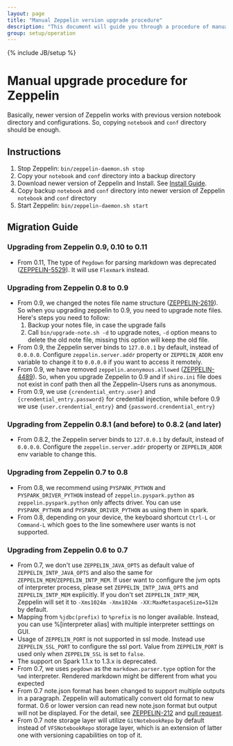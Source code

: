 ```yaml
---
layout: page
title: "Manual Zeppelin version upgrade procedure"
description: "This document will guide you through a procedure of manual upgrade your Apache Zeppelin instance to a newer version. Apache Zeppelin keeps backward compatibility for the notebook file format."
group: setup/operation 
---
```

<!--
Licensed under the Apache License, Version 2.0 (the "License");
you may not use this file except in compliance with the License.
You may obtain a copy of the License at

http://www.apache.org/licenses/LICENSE-2.0

Unless required by applicable law or agreed to in writing, software
distributed under the License is distributed on an "AS IS" BASIS,
WITHOUT WARRANTIES OR CONDITIONS OF ANY KIND, either express or implied.
See the License for the specific language governing permissions and
limitations under the License.
-->
{% include JB/setup %}

# Manual upgrade procedure for Zeppelin

<div id="toc"></div>

Basically, newer version of Zeppelin works with previous version notebook directory and configurations.
So, copying `notebook` and `conf` directory should be enough.

## Instructions
1. Stop Zeppelin: `bin/zeppelin-daemon.sh stop`
2. Copy your `notebook` and `conf` directory into a backup directory
3. Download newer version of Zeppelin and Install. See [Install Guide](../../quickstart/install.html#install).
4. Copy backup `notebook` and `conf` directory into newer version of Zeppelin `notebook` and `conf` directory
5. Start Zeppelin:  `bin/zeppelin-daemon.sh start`

## Migration Guide

### Upgrading from Zeppelin 0.9, 0.10 to 0.11
 - From 0.11, The type of `Pegdown` for parsing markdown was deprecated ([ZEPPELIN-5529](https://issues.apache.org/jira/browse/ZEPPELIN-2619)). It will use `Flexmark` instead.

### Upgrading from Zeppelin 0.8 to 0.9

 - From 0.9, we changed the notes file name structure ([ZEPPELIN-2619](https://issues.apache.org/jira/browse/ZEPPELIN-2619)). So when you upgrading zeppelin to 0.9, you need to upgrade note files. Here's steps you need to follow:
   1. Backup your notes file, in case the upgrade fails
   2. Call `bin/upgrade-note.sh -d` to upgrade notes, `-d` option means to delete the old note file, missing this option will keep the old file.
 - From 0.9, the Zeppelin server binds to `127.0.0.1` by default, instead of `0.0.0.0`. Configure `zeppelin.server.addr` property or `ZEPPELIN_ADDR` env variable to change it to `0.0.0.0` if you want to access it remotely.
 - From 0.9, we have removed `zeppelin.anonymous.allowed` ([ZEPPELIN-4489](https://issues.apache.org/jira/browse/ZEPPELIN-4489)). So, when you upgrade Zeppelin to 0.9 and if `shiro.ini` file does not exist in conf path then all the Zeppelin-Users runs as anonymous.
 - From 0.9, we use `{crendential_entry.user}` and `{crendential_entry.password}` for credential injection, while before 0.9 we use `{user.crendential_entry}` and `{password.crendential_entry}`
 
### Upgrading from Zeppelin 0.8.1 (and before) to 0.8.2 (and later)
 - From 0.8.2, the Zeppelin server binds to `127.0.0.1` by default, instead of `0.0.0.0`. Configure the `zeppelin.server.addr` property or `ZEPPELIN_ADDR` env variable to change this.

### Upgrading from Zeppelin 0.7 to 0.8

 - From 0.8, we recommend using `PYSPARK_PYTHON` and `PYSPARK_DRIVER_PYTHON` instead of `zeppelin.pyspark.python` as `zeppelin.pyspark.python` only affects driver. You can use `PYSPARK_PYTHON` and `PYSPARK_DRIVER_PYTHON` as using them in spark.
 - From 0.8, depending on your device, the keyboard shortcut `Ctrl-L` or `Command-L` which goes to the line somewhere user wants is not supported. 

### Upgrading from Zeppelin 0.6 to 0.7

 - From 0.7, we don't use `ZEPPELIN_JAVA_OPTS` as default value of `ZEPPELIN_INTP_JAVA_OPTS` and also the same for `ZEPPELIN_MEM`/`ZEPPELIN_INTP_MEM`. If user want to configure the jvm opts of interpreter process, please set `ZEPPELIN_INTP_JAVA_OPTS` and `ZEPPELIN_INTP_MEM` explicitly. If you don't set `ZEPPELIN_INTP_MEM`, Zeppelin will set it to `-Xms1024m -Xmx1024m -XX:MaxMetaspaceSize=512m` by default.
 - Mapping from `%jdbc(prefix)` to `%prefix` is no longer available. Instead, you can use %[interpreter alias] with multiple interpreter setttings on GUI.
 - Usage of `ZEPPELIN_PORT` is not supported in ssl mode. Instead use `ZEPPELIN_SSL_PORT` to configure the ssl port. Value from `ZEPPELIN_PORT` is used only when `ZEPPELIN_SSL` is set to `false`.
 - The support on Spark 1.1.x to 1.3.x is deprecated.
 - From 0.7, we uses `pegdown` as the `markdown.parser.type` option for the `%md` interpreter. Rendered markdown might be different from what you expected
 - From 0.7 note.json format has been changed to support multiple outputs in a paragraph. Zeppelin will automatically convert old format to new format. 0.6 or lower version can read new note.json format but output will not be displayed. For the detail, see [ZEPPELIN-212](http://issues.apache.org/jira/browse/ZEPPELIN-212) and [pull request](https://github.com/apache/zeppelin/pull/1658).
 - From 0.7 note storage layer will utilize `GitNotebookRepo` by default instead of `VFSNotebookRepo` storage layer, which is an extension of latter one with versioning capabilities on top of it.
